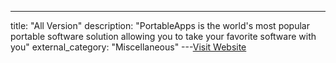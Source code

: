---
title: "All Version"
description: "PortableApps is the world's most popular portable software solution allowing you to take your favorite software with you"
external_category: "Miscellaneous"
---[Visit Website](http://www.PortableApps.com/)

